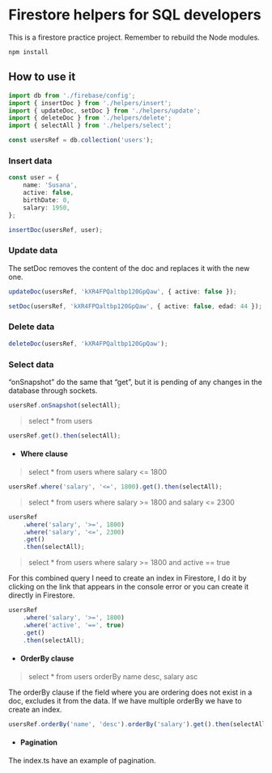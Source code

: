 # Firestore helpers for SQL developers

This is a firestore practice project.
Remember to rebuild the Node modules.

```
npm install
```

## How to use it

```ts
import db from './firebase/config';
import { insertDoc } from './helpers/insert';
import { updateDoc, setDoc } from './helpers/update';
import { deleteDoc } from './helpers/delete';
import { selectAll } from './helpers/select';

const usersRef = db.collection('users');
```

### Insert data

```ts
const user = {
    name: 'Susana',
    active: false,
    birthDate: 0,
    salary: 1950,
};

insertDoc(usersRef, user);
```

### Update data

The setDoc removes the content of the doc and replaces it with the new one.

```ts
updateDoc(usersRef, 'kXR4FPQaltbp120GpQaw', { active: false });

setDoc(usersRef, 'kXR4FPQaltbp120GpQaw', { active: false, edad: 44 });
```

### Delete data

```ts
deleteDoc(usersRef, 'kXR4FPQaltbp120GpQaw');
```

### Select data

“onSnapshot” do the same that “get”, but it is pending of any changes in the database through sockets.

```ts
usersRef.onSnapshot(selectAll);
```

> select \* from users

```ts
usersRef.get().then(selectAll);
```

-   #### Where clause

> select \* from users where salary <= 1800

```ts
usersRef.where('salary', '<=', 1800).get().then(selectAll);
```

> select \* from users where salary >= 1800 and salary <= 2300

```ts
usersRef
    .where('salary', '>=', 1800)
    .where('salary', '<=', 2300)
    .get()
    .then(selectAll);
```

> select \* from users where salary >= 1800 and active == true

For this combined query I need to create an index in Firestore, I do it by clicking on the link that appears in the console error or you can create it directly in Firestore.

```ts
usersRef
    .where('salary', '>=', 1800)
    .where('active', '==', true)
    .get()
    .then(selectAll);
```

-   #### OrderBy clause

> select \* from users orderBy name desc, salary asc

The orderBy clause if the field where you are ordering does not exist in a doc, excludes it from the data. If we have multiple orderBy we have to create an index.

```ts
usersRef.orderBy('name', 'desc').orderBy('salary').get().then(selectAll);
```

-   #### Pagination

The index.ts have an example of pagination.
